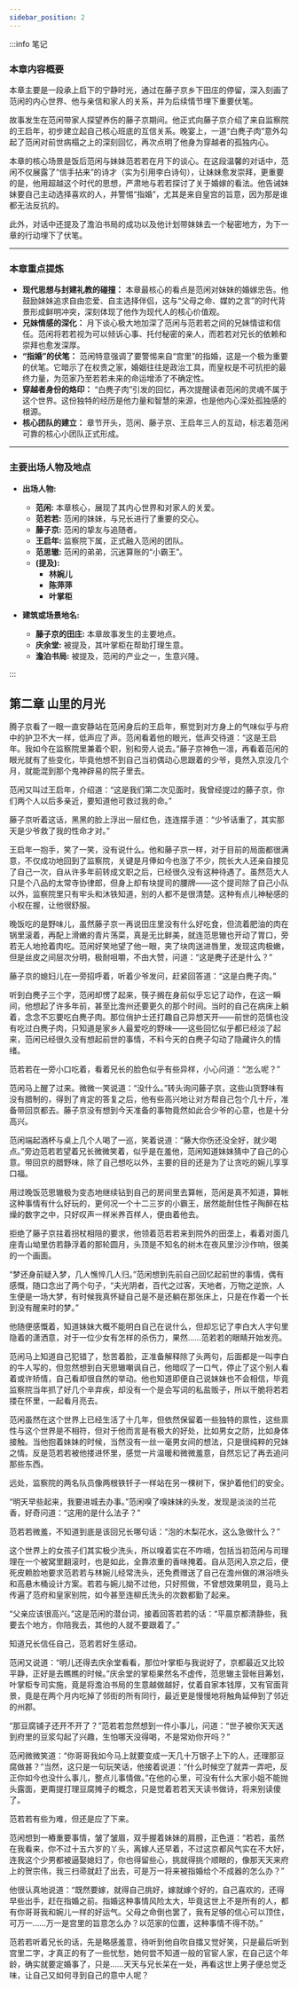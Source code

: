 ```yaml
---
sidebar_position: 2
---
```


:::info 笔记

### 本章内容概要

本章主要是一段承上启下的宁静时光，通过在藤子京乡下田庄的停留，深入刻画了范闲的内心世界、他与亲信和家人的关系，并为后续情节埋下重要伏笔。

故事发生在范闲带家人探望养伤的藤子京期间。他正式向藤子京介绍了来自监察院的王启年，初步建立起自己核心班底的互信关系。晚宴上，一道“白麂子肉”意外勾起了范闲对前世病榻之上的深刻回忆，再次点明了他身为穿越者的孤独内心。

本章的核心场景是饭后范闲与妹妹范若若在月下的谈心。在这段温馨的对话中，范闲不仅展露了“信手拈来”的诗才（实为引用李白诗句），让妹妹愈发崇拜，更重要的是，他用超越这个时代的思想，严肃地与若若探讨了关于婚嫁的看法。他告诫妹妹要自己主动选择喜欢的人，并警惕“指婚”，尤其是来自皇宫的旨意，因为那是谁都无法反抗的。

此外，对话中还提及了澹泊书局的成功以及他计划带妹妹去一个秘密地方，为下一章的行动埋下了伏笔。

---

### 本章重点提炼

* **现代思想与封建礼教的碰撞：** 本章最核心的看点是范闲对妹妹的婚嫁忠告。他鼓励妹妹追求自由恋爱、自主选择伴侣，这与“父母之命、媒妁之言”的时代背景形成鲜明冲突，深刻体现了他作为现代人的核心价值观。
* **兄妹情感的深化：** 月下谈心极大地加深了范闲与范若若之间的兄妹情谊和信任。范闲将若若视为可以倾诉心事、托付秘密的亲人，而若若对兄长的依赖和崇拜也愈发深厚。
* **“指婚”的伏笔：** 范闲特意强调了要警惕来自“宫里”的指婚，这是一个极为重要的伏笔。它暗示了在权贵之家，婚姻往往是政治工具，而皇权是不可抗拒的最终力量，为范家乃至若若未来的命运增添了不确定性。
* **穿越者身份的烙印：** “白麂子肉”引发的回忆，再次提醒读者范闲的灵魂不属于这个世界。这份独特的经历是他力量和智慧的来源，也是他内心深处孤独感的根源。
* **核心团队的建立：** 章节开头，范闲、藤子京、王启年三人的互动，标志着范闲可靠的核心小团队正式形成。

---

### 主要出场人物及地点

* **出场人物:**
    * **范闲:** 本章核心，展现了其内心世界和对家人的关爱。
    * **范若若:** 范闲的妹妹，与兄长进行了重要的交心。
    * **藤子京:** 范闲的挚友与追随者。
    * **王启年:** 监察院下属，正式融入范闲的团队。
    * **范思辙:** 范闲的弟弟，沉迷算账的“小霸王”。
    * **(提及):**
        * **林婉儿**
        * **陈萍萍**
        * **叶掌柜**

* **建筑或场景地名:**
    * **藤子京的田庄:** 本章故事发生的主要地点。
    * **庆余堂:** 被提及，其叶掌柜在帮助打理生意。
    * **澹泊书局:** 被提及，范闲的产业之一，生意兴隆。

:::

## 第二章 **山里的月光**

腾子京看了一眼一直安静站在范闲身后的王启年，察觉到对方身上的气味似乎与府中的护卫不大一样，低声应了声。范闲看着他的眼光，低声交待道：“这是王启年。我如今在监察院里兼着个职，别和旁人说去。”藤子京神色一凛，再看着范闲的眼光就有了些变化，毕竟他想不到自己当初偶动心思跟着的少爷，竟然入京没几个月，就能混到那个鬼神辟易的院子里去。

范闲又叫过王启年，介绍道：“这是我们第二次见面时，我曾经提过的藤子京，你们两个人以后多亲近，要知道他可救过我的命。”

藤子京听着这话，黑黑的脸上浮出一层红色，连连摆手道：“少爷话重了，其实那天是少爷救了我的性命才对。”

王启年一抱手，笑了一笑，没有说什么。他和藤子京一样，对于目前的局面都很满意，不仅成功地回到了监察院，关键是月俸如今也涨了不少，院长大人还亲自接见了自己一次，自从许多年前转成文职之后，已经很久没有这种待遇了。虽然范大人只是个八品的太常寺协律郎，但身上却有块提司的腰牌——这个提司除了自己小队以外，监察院里只有牢头和沐铁知道，别的人都不是很清楚。这种有点儿神秘感的小权在握，让他很舒服。

晚饭吃的是野味儿，虽然藤子京一再说田庄里没有什么好吃食，但流着肥油的肉在锅里滚着，再配上滑嫩的青片荡菜，真是无比鲜美，就连范思辙也开动了胃口，旁若无人地抢着肉吃。范闲好笑地望了他一眼，夹了块肉送进唇里，发现这肉极嫩，但是丝皮之间层次分明，极耐咀嚼，不由大赞，问道：“这是麂子还是什么？”

藤子京的媳妇儿在一旁招呼着，听着少爷发问，赶紧回答道：“这是白麂子肉。”

听到白麂子三个字，范闲却愣了起来，筷子搁在身前似乎忘记了动作，在这一瞬间，他想起了许多年前，甚至比澹州还要更久的那个时间。当时的自己在病床上躺着，念念不忘要吃白麂子肉。那位俏护士还打趣自己异想天开——前世的范慎也没有吃过白麂子肉，只知道是家乡人最爱吃的野味——这些回忆似乎都已经淡了起来，范闲已经很久没有想起前世的事情，不料今天的白麂子勾动了隐藏许久的情绪。

范若若在一旁小口吃着，看着兄长的脸色似乎有些异样，小心问道：“怎么呢？”

范闲马上醒了过来。微微一笑说道：“没什么。”转头询问藤子京，这些山货野味有没有腊制的，得到了肯定的答复之后，他有些高兴地让对方帮自己包个几十斤，准备带回京都去。藤子京没有想到今天准备的事物竟然如此合少爷的心意，也是十分高兴。

范闲端起酒杯与桌上几个人喝了一巡，笑着说道：“藤大你伤还没全好，就少喝点。”旁边范若若望着兄长微微笑着，似乎是在羞他，范闲知道妹妹猜中了自己的心意。带回京的腊野味，除了自己想吃以外，主要的目的还是为了让贪吃的婉儿享享口福。

用过晚饭范思辙极为变态地继续钻到自己的房间里去算帐，范闲是真不知道，算帐这种事情有什么好玩的，更何况一个十二三岁的小霸王，居然能耐住性子陶醉在枯燥的数字之中，只好叹声一样米养百样人，便由着他去。

拒绝了藤子京拄着拐杖相陪的要求，他领着范若若来到院外的田垄上，看着对面几座青山坳里仿若静浮着的那轮圆月，头顶是不知名的树木在夜风里沙沙作响，很美的一个画面。

“梦还身前疑入梦，几人憔悴几人归。”范闲想到先前自己回忆起前世的事情，偶有感慨，随口念出了两个句子，“夫光阴者，百代之过客，天地者，万物之逆旅，人生便是一场大梦，有时候我真怀疑自己是不是还躺在那张床上，只是在作着一个长到没有醒来时的梦。”

他随便感慨着，知道妹妹大概不能明白自己在说什么，但却忘记了李白大人字句里隐着的潇洒意，对于一位少女有怎样的杀伤力，果然……范若若的眼睛开始发亮。

范闲马上知道自己犯错了，愁苦着脸，正准备解释除了头两句，后面都是一叫李白的牛人写的，但忽然想到白天思辙嘲讽自己，他暗叹了一口气，停止了这个别人看着或许矫情，自己看却很自然的举动。他也知道即便自己说妹妹也不会相信，毕竟监察院当年抓了好几个辛弃疾，却没有一个是会写词的私盐贩子，所以干脆将若若搂在怀里，一起看月亮去。

范闲虽然在这个世界上已经生活了十几年，但依然保留着一些独特的禀性，这些禀性与这个世界是不相符，但对于他而言是有极大的好处，比如男女之防，比如身体接触。当他抱着妹妹的时候，当然没有一丝一毫男女间的想法，只是很纯粹的兄妹之情。反是范若若被他搂进怀里，感觉一片温暖和微微羞意，自然忘记了再去追问那些东西。

远处，监察院的两名队员像两根铁钎子一样站在另一棵树下，保护着他们的安全。

“明天早些起来，我要进城去办事。”范闲嗅了嗅妹妹的头发，发现是淡淡的兰花香，好奇问道：“这用的是什么法子？”

范若若微羞，不知道到底是该回兄长哪句话：“泡的木梨花水，这么急做什么？”

这个世界上的女孩子们其实极少洗头，所以嗅着实在不咋嘀，包括当初范闲与司理理在一个被窝里翻滚时，也是如此，全靠浓重的香味掩着。自从范闲入京之后，便死皮赖脸地要求范若若与林婉儿经常洗头，还免费赠送了自己在澹州做的淋浴喷头和高悬木桶设计方案。若若与婉儿拗不过他，只好照做，不曾想效果明显，竟马上传遍了范府和皇家别院，如今甚至连柳氏洗头的次数都勤了起来。

“父亲应该很高兴。”这是范闲的潜台词，接着回答若若的话：“平晨京都清静些，我要去个地方，你陪我去，其他的人就不要跟着了。”

知道兄长信任自己，范若若好生感动。

范闲又说道：“明儿还得去庆余堂看看，那位叶掌柜与我说好了，京都最近又比较平静，正好是去瞧瞧的时候。”庆余堂的掌柜果然名不虚传，范思辙主营帐目筹划，叶掌柜专司实施，竟是将澹泊书局的生意越做越好，仗着自家本钱厚，又有官面背景，竟是在两个月内吃掉了邻街的所有同行，最近更是慢慢地将触角延伸到了邻近的州郡。

“那豆腐铺子还开不开了？”范若若忽然想到一件小事儿，问道：“世子被你天天送到府里的豆浆勾起了兴趣，生怕哪天没得喝，不是常劝你开吗？”

范闲微微笑道：“你哥哥我如今马上就要变成一天几十万银子上下的人，还理那豆腐做甚？”当然，这只是一句玩笑话，他接着说道：“什么时候空了就弄一弄吧，反正你如今也没什么事儿，整点儿事情做。”在他的心里，可没有什么大家小姐不能抛头露面，更甭提打理豆腐摊子的概念，只是觉着若若天天读书做诗，将来别读傻了。

范若若有些为难，但还是应了下来。

范闲想到一樁重要事情，皱了皱眉，双手握着妹妹的肩膀，正色道：“若若，虽然在我看来，你不过十五六岁的丫头，离嫁人还早着，不过这京都风气实在不大好，连我这个少男都被逼娶媳妇了，你也得留些心，挑就得挑个顺眼的，像那天天来府上的贺宗伟，我三扫帚就赶了出去，可是万一将来被指婚给个不成器的怎么办？”

他很认真地说道：“既然要嫁，就得自己挑好，嫁就嫁个好的，自己喜欢的，还得早些出手，赶在指婚之前。指婚这种事情风险太大，毕竟这世上不是所有的人，都有你哥哥我和婉儿一样的好运气。父母之命倒也罢了，我有足够的信心可以顶住，可万一……万一是宫里的旨意怎么办？以范家的位置，这种事情不得不防。”

范若若听着兄长的话，先是略感羞意，待听到他自吹自擂又觉好笑，只是最后听到宫里二字，才真正的有了一些忧愁，她何尝不知道一般的官宦人家，在自己这个年龄，确实就要定婚事了，只是……天天与兄长呆在一处，再看这世上男子便总觉乏味，让自己又如何寻到自己的意中人呢？

